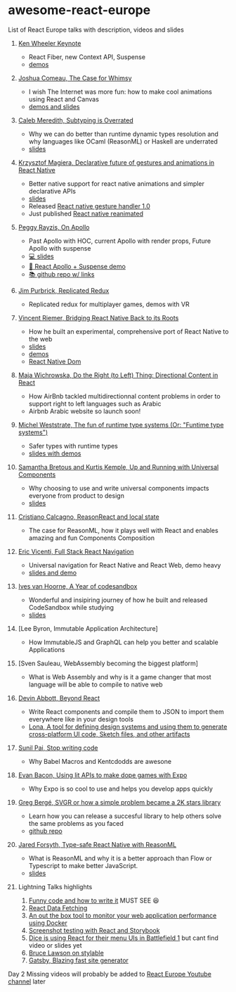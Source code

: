 # awesome-react-europe
List of React Europe talks with description, videos and slides

1. [Ken Wheeler Keynote](https://www.youtube.com/watch?v=QFk6YwMz8nc&index=7&list=PLCC436JpVnK3xH_ArpIjdkYDGwWNkVa73)
   - React Fiber, new Context API, Suspense
   - [demos](https://github.com/FormidableLabs/react-europe-demos)

2. [Joshua Comeau, The Case for Whimsy](https://www.youtube.com/watch?v=Z2d9rw9RwyE&list=PLCC436JpVnK3xH_ArpIjdkYDGwWNkVa73&index=8)
    - I wish The Internet was more fun: how to make cool animations using React and Canvas
    - [demos and slides](https://github.com/joshwcomeau/react-europe-talk-2018#the-case-for-whimsy)

3. [Caleb Meredith, Subtyping is Overrated](https://www.youtube.com/watch?v=M6MsDBFwa6Y&index=9&list=PLCC436JpVnK3xH_ArpIjdkYDGwWNkVa73)
    - Why we can do better than runtime dynamic types resolution and why languages like OCaml (ReasonML) or Haskell are underrated 
    - [slides](https://docs.google.com/presentation/d/1haEwH-tQGps0AL0jNvO1Dnmx_aUCxnvEqmVWkNakNjU/edit#slide=id.p)
   
4. [Krzysztof Magiera, Declarative future of gestures and animations in React Native](https://www.youtube.com/watch?v=kdq4z2708VM&list=PLCC436JpVnK3xH_ArpIjdkYDGwWNkVa73&index=10)
    - Better native support for react native animations and simpler declarative APIs
    - [slides](https://speakerdeck.com/kmagiera/declarative-future-of-gestures-and-animations-in-react-native)
    - Released [React native gesture handler 1.0](https://github.com/kmagiera/react-native-gesture-handler)
    - Just published [React native reanimated](https://github.com/kmagiera/react-native-reanimated)
    
5. [Peggy Rayzis, On Apollo](https://www.youtube.com/watch?v=fCXYA3lZTbo&index=3&list=PLCC436JpVnK3xH_ArpIjdkYDGwWNkVa73)
    - Past Apollo with HOC, current Apollo with render props, Future Apollo with suspense
    - [💻 slides](http://react-europe-apollo.surge.sh/#/)
    - [🐶 React Apollo + Suspense demo](https://codesandbox.io/s/v39j8x450l)
    - [📚 github repo w/ links](https://github.com/peggyrayzis/react-europe-apollo)
    
6. [Jim Purbrick, Replicated Redux](https://www.youtube.com/watch?v=Fr3vp0C22H0&index=4&list=PLCC436JpVnK3xH_ArpIjdkYDGwWNkVa73)
     - Replicated redux for multiplayer games, demos with VR
 
7. [Vincent Riemer, Bridging React Native Back to its Roots](https://www.youtube.com/watch?v=aOWIJ4Mgb2k&index=1&list=PLCC436JpVnK3xH_ArpIjdkYDGwWNkVa73)
     - How he built an experimental, comprehensive port of React Native to the web
     - [slides](https://rndom-slides.vincentriemer.app/)
     - [demos](https://github.com/vincentriemer/rndom-movies-demo)
     - [React Native Dom](https://github.com/vincentriemer/react-native-dom)
     
8. [Maja Wichrowska, Do the Right (to Left) Thing: Directional Content in React](https://www.youtube.com/watch?v=dZ9vQYSNVyo&index=2&list=PLCC436JpVnK3xH_ArpIjdkYDGwWNkVa73)
     - How AirBnb tackled multidirectionnal content problems in order to support right to left languages such as Arabic
     - Airbnb Arabic website so launch soon!
     
9. [Michel Weststrate, The fun of runtime type systems (Or: "Funtime type systems")](https://www.youtube.com/watch?v=010daBQPFmw&list=PLCC436JpVnK3xH_ArpIjdkYDGwWNkVa73&index=5)
     - Safer types with runtime types
     - [slides with demos](http://funtypes.surge.sh/#1)
  
10. [Samantha Bretous and Kurtis Kemple, Up and Running with Universal Components](https://www.youtube.com/watch?v=D1NkyO-J6B0&list=PLCC436JpVnK3xH_ArpIjdkYDGwWNkVa73&index=6)
     - Why choosing to use and write universal components impacts everyone from product to design
     - [slides](https://t.co/wztgkA9dD4)
     
11. [Cristiano Calcagno, ReasonReact and local state](https://www.youtube.com/watch?v=qJnP-Vatp3M)
     - The case for ReasonML, how it plays well with React and enables amazing and fun Components Composition
     
12. [Eric Vicenti, Full Stack React Navigation](https://www.youtube.com/watch?v=GzbravzRrBM)
     - Universal navigation for React Native and React Web, demo heavy
     - [slides and demo](https://github.com/ericvicenti/universe)
     
13. [Ives van Hoorne, A Year of codesandbox](https://www.youtube.com/watch?v=qURPenhndYA)
     - Wonderful and insipiring journey of how he built and released CodeSandbox while studying
     - [slides](https://slides.com/ivesvanhoorne/react-europe#/)
     
14. [Lee Byron, Immutable Application Architecture]
    - How ImmutableJS and GraphQL can help you better and scalable Applications

15. [Sven Sauleau, WebAssembly becoming the biggest platform]
    - What is Web Assembly and why is it a game changer that most language will be able to compile to native web

16. [Devin Abbott, Beyond React](https://www.youtube.com/watch?v=HVwLOcllTfI)
    - Write React components and compile them to JSON to import them everywhere like in your design tools
    - [Lona, A tool for defining design systems and using them to generate cross-platform UI code, Sketch files, and other artifacts](https://github.com/airbnb/lona)

17. [Sunil Pai, Stop writing code](https://www.youtube.com/watch?v=WYWVGQKnz5M)
    - Why Babel Macros and Kentcdodds are awesone
    
18. [Evan Bacon, Using lit APIs to make dope games with Expo](https://www.youtube.com/watch?v=oHBGhHlVOI0)
    - Why Expo is so cool to use and helps you develop apps quickly

19. [Greg Bergé, SVGR or how a simple problem became a 2K stars library](https://www.youtube.com/watch?list=PLCC436JpVnK1X7atG6EIz467Evs4TMX_5&v=geKCzi7ZPkA)
    - Learn how you can release a succesful library to help others solve the same problems as you faced
    - [github repo](https://github.com/smooth-code/svgr)
    
20. [Jared Forsyth, Type-safe React Native with ReasonML](https://www.youtube.com/watch?v=mXvgZpgRJ6Y)
    - What is ReasonML and why it is a better approach than Flow or Typescript to make better JavaScript.
    - [slides](https://jaredforsyth.com/type-safe-react-native/#/)

21. Lightning Talks highlights
     1. [Funny code and how to write it](https://funcode.charliejackson.com/#/) MUST SEE :laughing:
     2. [React Data Fetching](https://slides.com/charles-mangwa/ddf-re2018#/14)
     3. [An out the box tool to monitor your web application performance using Docker](https://medium.com/@boyney123/an-out-the-box-tool-to-monitor-your-web-application-performance-using-docker-9bda70056b90)
     4. [Screenshot testing with React and Storybook](https://medium.com/bleeding-edge/screenshot-testing-with-react-and-storybook-19ab7e49ec92)
     5. [Dice is using React for their menu UIs in Battlefield 1](https://github.com/mobxjs/mobx/issues/681#comment-375481599) but cant find video or slides yet
     6. [Bruce Lawson on stylable](https://speakerdeck.com/brucel/mr-potato-bruce)
     7. [Gatsby, Blazing fast site generator](https://drive.google.com/file/d/1Zw-apX8HPnnWgL1hOENquDUeTnKkNlD4/view)
     
Day 2 Missing videos will probably be added to [React Europe Youtube channel](https://www.youtube.com/channel/UCorlLn2oZfgOJ-FUcF2eZ1A/videos) later

